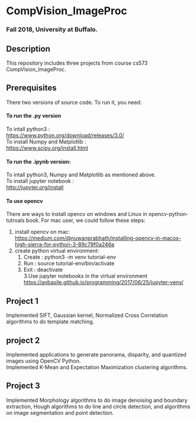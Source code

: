 # CompVision_ImageProc
### Fall 2018, University at Buffalo.
## Description
This repository includes three projects from course cs573 CompVision_ImageProc.

## Prerequisites
There two versions of source code. To run it, you need:
#### To run the .py version  
To intall python3 :  
	https://www.python.org/download/releases/3.0/  
To install Numpy and Matplotlib :  
    	https://www.scipy.org/install.html     
#### To run the .ipynb version:  
To intall python3, Numpy and Matplotlib as mentioned above.   
To install jupyter notebook :  
	http://jupyter.org/install  
#### To use opencv
There are ways to install opencv on windows and Linux in opencv-python-tutroals book.
For mac user, we could follow these steps:
1. install opencv on mac:   
    https://medium.com/@nuwanprabhath/installing-opencv-in-macos-high-sierra-for-python-3-89c79f0a246a
2. create python virtual environment:  
    1) Create : python3 -m venv tutorial-env  
    2) Run    : source tutorial-env/bin/activate  
    3) Exit   : deactivate  
3.Use jupyter notebooks in the virtual environment   
    https://anbasile.github.io/programming/2017/06/25/jupyter-venv/
    
## Project 1
Implemented SIFT, Gaussian kernel, Normalized Cross Correlation algorithms to do template matching.
## project 2
Implemented applications to generate panorama, disparity, and quantized images using OpenCV Python.  
Implemented K-Mean and Expectation Maximization clustering algorithms.
## Project 3
Implemented Morphology algorithms to do image denoising and boundary extraction, Hough algorithms to do line and circle detection, and algorithms on image segmentation and point detection.

